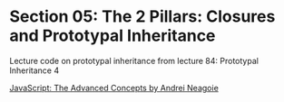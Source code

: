 # Section 05: The 2 Pillars: Closures and Prototypal Inheritance
Lecture code on prototypal inheritance from lecture 84: Prototypal Inheritance 4

[JavaScript: The Advanced Concepts by Andrei Neagoie](https://www.udemy.com/course/advanced-javascript-concepts/)
